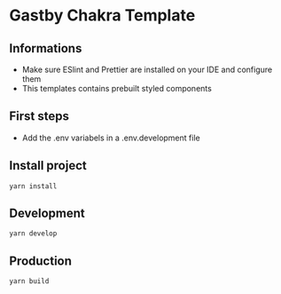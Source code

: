 # Gastby Chakra Template

## Informations

- Make sure ESlint and Prettier are installed on your IDE and configure them
- This templates contains prebuilt styled components

## First steps

- Add the .env variabels in a .env.development file

## Install project

```
yarn install
```

## Development

```
yarn develop
```

## Production

```
yarn build
```
